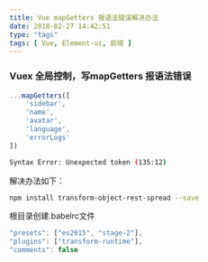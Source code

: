 ```yaml
---
title: Vue mapGetters 报语法错误解决办法
date: 2018-02-27 14:42:51
type: "tags"
tags: [ Vue, Element-ui, 前端 ]
---
```


### Vuex 全局控制，写mapGetters 报语法错误

```javascript
...mapGetters([
    'sidebar',
    'name',
    'avatar',
    'language',
    'errorLogs'
])
```
```bash
Syntax Error: Unexpected token (135:12)
```
解决办法如下：
```bash
npm install transform-object-rest-spread --save
```
根目录创建.babelrc文件
```javascript
"presets": ["es2015", "stage-2"],
"plugins": ["transform-runtime"],
"comments": false
```